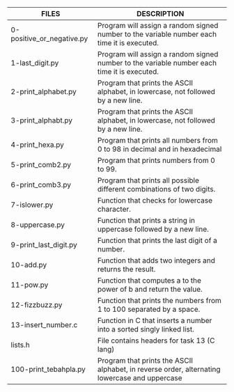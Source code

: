 | FILES  | DESCRIPTION |
| ------------- | ------------- |
| 0-positive_or_negative.py | Program will assign a random signed number to the variable number each time it is executed. |
| 1-last_digit.py | Program will assign a random signed number to the variable number each time it is executed. |
| 2-print_alphabet.py | Program that prints the ASCII alphabet, in lowercase, not followed by a new line. |
| 3-print_alphabt.py | Program that prints the ASCII alphabet, in lowercase, not followed by a new line. |
| 4-print_hexa.py | Program that prints all numbers from 0 to 98 in decimal and in hexadecimal |
| 5-print_comb2.py | Program that prints numbers from 0 to 99. |
| 6-print_comb3.py | Program that prints all possible different combinations of two digits. |
| 7-islower.py | Function that checks for lowercase character. |
| 8-uppercase.py | Function that prints a string in uppercase followed by a new line. |
| 9-print_last_digit.py | Function that prints the last digit of a number. |
| 10-add.py | Function that adds two integers and returns the result. |
| 11-pow.py | Function that computes a to the power of b and return the value. |
| 12-fizzbuzz.py | Function that prints the numbers from 1 to 100 separated by a space. |
| 13-insert_number.c | Function in C that inserts a number into a sorted singly linked list. |
| lists.h | File contains headers for task 13 (C lang) |
| 100-print_tebahpla.py | Program that prints the ASCII alphabet, in reverse order, alternating lowercase and uppercase |